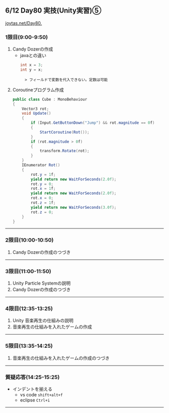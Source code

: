 ## 6/12 Day80 実技(Unity実習)⑤
[joytas.net/Day80.]()
### 1限目(9:00-9:50)
1. Candy Dozerの作成
	- javaとの違い
		~~~c#
		int x = 3;
		int y = x;
		~~~
			> フィールドで変数を代入できない。定数は可能
1. Coroutineプログラム作成
	~~~c#
	public class Cube : MonoBehaviour
	{
		Vector3 rot;
		void Update()
		{
			if (Input.GetButtonDown("Jump") && rot.magnitude == 0f)
			{
				StartCoroutine(Rot());
			}
			if (rot.magnitude > 0f)
			{
				transform.Rotate(rot);
			}
		}
		IEnumerator Rot()
		{
			rot.y = 1f;
			yield return new WaitForSeconds(2.0f);
			rot.y = 0;
			rot.x = 1f;
			yield return new WaitForSeconds(2.0f);
			rot.x = 0;
			rot.z = 1f;
			yield return new WaitForSeconds(3.0f);
			rot.z = 0;
		}
	}
	~~~
---
### 2限目(10:00-10:50)
1. Candy Dozerの作成のつづき
---
### 3限目(11:00-11:50)
1. Unity Particle Systemの説明
1. Candy Dozerの作成のつづき
---
### 4限目(12:35-13:25)
1. Unity 音楽再生の仕組みの説明
1. 音楽再生の仕組みを入れたゲームの作成
---
### 5限目(13:35-14:25)
1. 音楽再生の仕組みを入れたゲームの作成のつづき
---
### 質疑応答(14:25-15:25)
- インデントを揃える
	- vs code `shift+alt+f`
	- eclipse `Ctrl+i`
---
